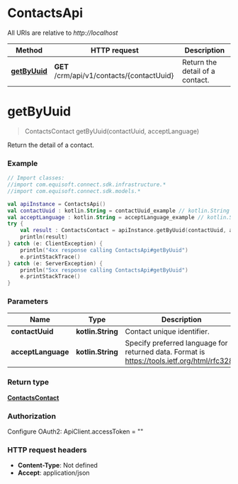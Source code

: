 # ContactsApi

All URIs are relative to *http://localhost*

Method | HTTP request | Description
------------- | ------------- | -------------
[**getByUuid**](ContactsApi.md#getByUuid) | **GET** /crm/api/v1/contacts/{contactUuid} | Return the detail of a contact.


<a name="getByUuid"></a>
# **getByUuid**
> ContactsContact getByUuid(contactUuid, acceptLanguage)

Return the detail of a contact.

### Example
```kotlin
// Import classes:
//import com.equisoft.connect.sdk.infrastructure.*
//import com.equisoft.connect.sdk.models.*

val apiInstance = ContactsApi()
val contactUuid : kotlin.String = contactUuid_example // kotlin.String | Contact unique identifier.
val acceptLanguage : kotlin.String = acceptLanguage_example // kotlin.String | Specify preferred language for returned data. Format is https://tools.ietf.org/html/rfc3282
try {
    val result : ContactsContact = apiInstance.getByUuid(contactUuid, acceptLanguage)
    println(result)
} catch (e: ClientException) {
    println("4xx response calling ContactsApi#getByUuid")
    e.printStackTrace()
} catch (e: ServerException) {
    println("5xx response calling ContactsApi#getByUuid")
    e.printStackTrace()
}
```

### Parameters

Name | Type | Description  | Notes
------------- | ------------- | ------------- | -------------
 **contactUuid** | **kotlin.String**| Contact unique identifier. |
 **acceptLanguage** | **kotlin.String**| Specify preferred language for returned data. Format is https://tools.ietf.org/html/rfc3282 | [optional]

### Return type

[**ContactsContact**](ContactsContact.md)

### Authorization


Configure OAuth2:
    ApiClient.accessToken = ""

### HTTP request headers

 - **Content-Type**: Not defined
 - **Accept**: application/json


